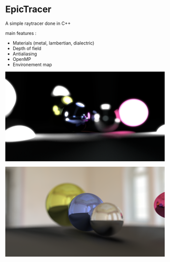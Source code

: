# EpicTracer

A simple raytracer done in C++

main features :
- Materials (metal, lambertian, dialectric)
- Depth of field
- Antialiasing
- OpenMP
- Environement map

![render](imgs/render.png)

![render](imgs/renderEpic.png)
